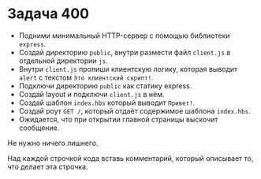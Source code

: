 # Задача 400

* Подними минимальный HTTP-сервер с помощью библиотеки `express`.
* Создай директорию `public`, внутри размести файл `client.js` в отдельной директории `js`.
* Внутри `client.js` пропиши клиентскую логику,
  которая выводит `alert` с текстом `Это клиентский скрипт!`.
* Подключи директорию `public` как статику express.
* Создай layout и подключи `client.js` в нём.
* Создай шаблон `index.hbs` который выводит `Привет!`.
* Создай роут `GET /`, который отдаёт содержимое шаблона `index.hbs`.
* Ожидается, что при открытии главной страницы выскочит сообщение.

Не нужно ничего лишнего.

Над каждой строчкой кода вставь комментарий, который описывает то, что делает эта строчка.
